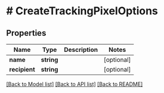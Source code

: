 # # CreateTrackingPixelOptions

## Properties

Name | Type | Description | Notes
------------ | ------------- | ------------- | -------------
**name** | **string** |  | [optional] 
**recipient** | **string** |  | [optional] 

[[Back to Model list]](../../README#documentation-for-models) [[Back to API list]](../../README#documentation-for-api-endpoints) [[Back to README]](../../README)


